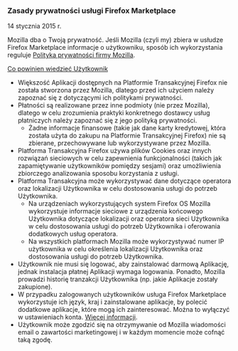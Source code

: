 ### Zasady prywatności usługi Firefox Marketplace
14 stycznia 2015 r.

Mozilla dba o Twoją prywatność. Jeśli Mozilla (czyli my) zbiera w usłudze Firefox Marketplace informacje o użytkowniku, sposób ich wykorzystania reguluje [Polityka prywatności firmy Mozilla](https://www.mozilla.org/privacy/).

<u>Co powinien wiedzieć Użytkownik</u>

- Większość Aplikacji dostępnych na Platformie Transakcyjnej Firefox nie została
stworzona przez Mozilla, dlatego przed ich użyciem należy zapoznać się z
dotyczącymi ich politykami prywatności.
- Płatności są realizowane przez inne podmioty (nie przez Mozilla), dlatego w
celu zrozumienia praktyki konkretnego dostawcy usług płatniczych należy
zapoznać się z jego polityką prywatności.
  - Żadne informacje finansowe (takie jak dane karty kredytowej, która została
użyta do zakupu na Platformie Transakcyjnej Firefox) nie są zbierane,
przechowywane lub wykorzystywane przez Mozilla.
- Platforma Transakcyjna Firefox używa plików Cookies oraz innych rozwiązań
sieciowych w celu zapewnienia funkcjonalności (takich jak zapamiętywanie
użytkowników pomiędzy sesjami) oraz umożliwienia zbiorczego analizowania
sposobu korzystania z usługi.
- Platforma Transakcyjna może wykorzystywać dane dotyczące operatora oraz
lokalizacji Użytkownika w celu dostosowania usługi do potrzeb Użytkownika.
  - Na urządzeniach wykorzystujących system Firefox OS Mozilla wykorzystuje
informacje sieciowe z urządzenia końcowego Użytkownika dotyczące lokalizacji
oraz operatora sieci Użytkownika w celu dostosowania usługi do potrzeb
Użytkownika i oferowania dodatkowych usług operatora.
  - Na wszystkich platformach Mozilla może wykorzystywać numer IP użytkownika w
celu określenia lokalizacji Użytkownika oraz dostosowania usługi do potrzeb
Użytkownika.
- Użytkownik nie musi się logować, aby zainstalować darmową Aplikację, jednak
instalacja płatnej Aplikacji wymaga logowania. Ponadto, Mozilla prowadzi
historię tranzakcji Użytkownika (np. jakie Aplikacje zostały zakupione).
- W przypadku zalogowanych użytkowników usługa Firefox Marketplace wykorzystuje ich język, kraj i zainstalowane aplikacje, by polecić dodatkowe aplikacje, które mogą ich zainteresować.  Można to wyłączyć w ustawieniach konta. [Więcej informacji](https://support.mozilla.org/en-US/kb/recommendations-marketplace).
- Użytkownik może zgodzić się na otrzymywanie od Mozilla wiadomości email o
zawartości marketingowej i w każdym momencie może cofnąć taką zgodę.
